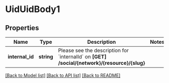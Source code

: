 # UidUidBody1

## Properties
Name | Type | Description | Notes
------------ | ------------- | ------------- | -------------
**internal_id** | **string** | Please see the description for &#x60;internalId&#x60; on **[GET] /social/{network}/{resource}/{slug}** | 

[[Back to Model list]](../../README.md#documentation-for-models) [[Back to API list]](../../README.md#documentation-for-api-endpoints) [[Back to README]](../../README.md)

